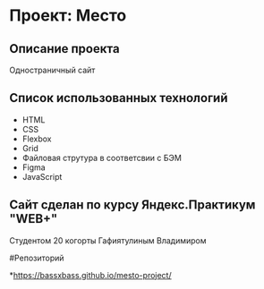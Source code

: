 # Проект: Место

## Описание проекта
Одностраничный сайт

## Список использованных технологий

* HTML
* CSS
* Flexbox
* Grid
* Файловая струтура в соответсвии с БЭМ
* Figma
* JavaScript


## Сайт сделан по курсу Яндекс.Практикум "WEB+"
Студентом 20 когорты Гафиятулиным Владимиром

#Репозиторий

*https://bassxbass.github.io/mesto-project/

